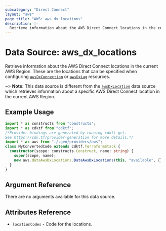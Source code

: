 ```yaml
---
subcategory: "Direct Connect"
layout: "aws"
page_title: "AWS: aws_dx_locations"
description: |-
  Retrieve information about the AWS Direct Connect locations in the current AWS Region.
---
```


# Data Source: aws_dx_locations

Retrieve information about the AWS Direct Connect locations in the current AWS Region.
These are the locations that can be specified when configuring [`awsDxConnection`](/docs/providers/aws/r/dx_connection.html) or [`awsDxLag`](/docs/providers/aws/r/dx_lag.html) resources.

~> **Note:** This data source is different from the [`awsDxLocation`](/docs/providers/aws/d/dx_location.html) data source which retrieves information about a specific AWS Direct Connect location in the current AWS Region.

## Example Usage

```typescript
import * as constructs from "constructs";
import * as cdktf from "cdktf";
/*Provider bindings are generated by running cdktf get.
See https://cdk.tf/provider-generation for more details.*/
import * as aws from "./.gen/providers/aws";
class MyConvertedCode extends cdktf.TerraformStack {
  constructor(scope: constructs.Construct, name: string) {
    super(scope, name);
    new aws.dataAwsDxLocations.DataAwsDxLocations(this, "available", {});
  }
}

```

## Argument Reference

There are no arguments available for this data source.

## Attributes Reference

* `locationCodes` - Code for the locations.

<!-- cache-key: cdktf-0.17.0-pre.15 input-5ed524cd613abf673da25190f519855a7d83e5994961aaf40a8d9bc75952372e -->